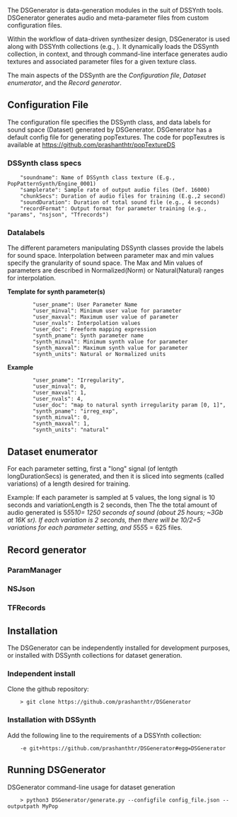 The DSGenerator is data-generation modules in the suit of DSSYnth tools. DSGenerator generates audio and meta-parameter files from custom configuration files.

Within the workflow of data-driven synthesizer design, DSGenerator is used along with DSSYnth collections (e.g., <link to central dssynth collection>). It dynamically loads the DSSynth collection, in context, and through command-line interface  generates audio textures and associated parameter files for a given texture class.

The main aspects of the DSSynth are the *Configuration file*, *Dataset enumerator*, and the *Record generator*.

## Configuration File

The configuration file specifies the DSSynth class, and data labels for sound space (Dataset) generated by DSGenerator.
DSGenerator has a default config file for generating popTextures. The code for popTexutres is available at 
https://github.com/prashanthtr/popTextureDS

### DSSynth class specs

		"soundname": Name of DSSynth class texture (E.g., PopPatternSynth/Engine_0001)
		"samplerate": Sample rate of output audio files (Def. 16000)
		"chunkSecs": Duration of audio files for training (E.g.,2 second)
		"soundDuration": Duration of total sound file (e.g., 4 seconds)
		"recordFormat": Output format for parameter training (e.g., "params", "nsjson", "Tfrecords")

### Datalabels

The different parameters manipulating DSSynth classes provide the labels for sound space.
Interpolation between parameter max and min values specify the granularity of sound space.
The Max and Min values of parameters are described in Normalized(Norm) or Natural(Natural) ranges for interpolation.

**Template for synth parameter(s)**

            "user_pname": User Parameter Name
            "user_minval": Minimum user value for parameter 
            "user_maxval": Maximum user value of parameter
            "user_nvals": Interpolation values
            "user_doc": Freeform mapping expression
            "synth_pname": Synth parameter name
            "synth_minval": Minimum synth value for parameter
            "synth_maxval": Maximum synth value for parameter
            "synth_units": Natural or Normalized units

**Example**

            "user_pname": "Irregularity",
            "user_minval": 0,
            "user_maxval": 1,
            "user_nvals": 4,
            "user_doc": "map to natural synth irregularity param [0, 1]",
            "synth_pname": "irreg_exp",
            "synth_minval": 0,
            "synth_maxval": 1,
            "synth_units": "natural"

## Dataset enumerator 

For each parameter setting, first a "long" signal (of lentgth longDurationSecs) is generated, and then
it is sliced into segments (called variations) of a length desired for training.

Example: If each parameter is sampled at 5 values, the long signal is 10 seconds and variationLength is 2 seconds,
then The the total amount of audio generated is 5*5*5*10= 1250 seconds of sound (about 25 hours; ~3Gb at 16K sr).
If each variation is 2 seconds, then there will be 10/2=5 variations for each parameter setting, and
5*5*5*5 = 625 files.

## Record generator

### ParamManager

### NSJson

### TFRecords


## Installation 

The DSGenerator can be independently installed for development purposes, or installed with DSSynth collections for
dataset generation.

### Independent install 

Clone the github repository:

		> git clone https://github.com/prashanthtr/DSGenerator


### Installation with DSSynth

Add the following line to the requirements of a DSSYnth collection: 

		-e git+https://github.com/prashanthtr/DSGenerator#egg=DSGenerator


## Running DSGenerator

DSGenerator command-line usage for dataset generation 

		> python3 DSGenerator/generate.py --configfile config_file.json --outputpath MyPop

